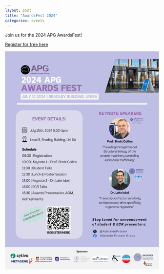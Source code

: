 ```yaml
---
layout: post
title: "AwardsFest 2024"
categories: events
---
```


Join us for the 2024 APG AwardsFest!

[Register for free here](https://forms.gle/D6XJVanBx9b14ntV8)

![](/assets/images/2024_awardsfest.png)
